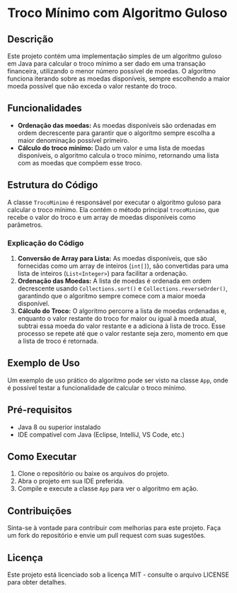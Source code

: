 <!DOCTYPE html>
<html lang="pt-BR">
<head>
    <meta charset="UTF-8">
    <meta name="viewport" content="width=device-width, initial-scale=1.0">
</head>
<body>
    <h1>Troco Mínimo com Algoritmo Guloso</h1>
    <h2>Descrição</h2>
    <p>Este projeto contém uma implementação simples de um algoritmo guloso em Java para calcular o troco mínimo a ser dado em uma transação financeira, utilizando o menor número possível de moedas. O algoritmo funciona iterando sobre as moedas disponíveis, sempre escolhendo a maior moeda possível que não exceda o valor restante do troco.</p>
    <h2>Funcionalidades</h2>
    <ul>
        <li><strong>Ordenação das moedas:</strong> As moedas disponíveis são ordenadas em ordem decrescente para garantir que o algoritmo sempre escolha a maior denominação possível primeiro.</li>
        <li><strong>Cálculo do troco mínimo:</strong> Dado um valor e uma lista de moedas disponíveis, o algoritmo calcula o troco mínimo, retornando uma lista com as moedas que compõem esse troco.</li>
    </ul>
    <h2>Estrutura do Código</h2>
    <p>A classe <code>TrocoMinimo</code> é responsável por executar o algoritmo guloso para calcular o troco mínimo. Ela contém o método principal <code>trocoMinimo</code>, que recebe o valor do troco e um array de moedas disponíveis como parâmetros.</p>
    <h3>Explicação do Código</h3>
    <ol>
        <li><strong>Conversão de Array para Lista:</strong> As moedas disponíveis, que são fornecidas como um array de inteiros (<code>int[]</code>), são convertidas para uma lista de inteiros (<code>List&lt;Integer&gt;</code>) para facilitar a ordenação.</li>
        <li><strong>Ordenação das Moedas:</strong> A lista de moedas é ordenada em ordem decrescente usando <code>Collections.sort()</code> e <code>Collections.reverseOrder()</code>, garantindo que o algoritmo sempre comece com a maior moeda disponível.</li>
        <li><strong>Cálculo do Troco:</strong> O algoritmo percorre a lista de moedas ordenadas e, enquanto o valor restante do troco for maior ou igual à moeda atual, subtrai essa moeda do valor restante e a adiciona à lista de troco. Esse processo se repete até que o valor restante seja zero, momento em que a lista de troco é retornada.</li>
    </ol>
    <h2>Exemplo de Uso</h2>
    <p>Um exemplo de uso prático do algoritmo pode ser visto na classe <code>App</code>, onde é possível testar a funcionalidade de calcular o troco mínimo.</p>
    <h2>Pré-requisitos</h2>
    <ul>
        <li>Java 8 ou superior instalado</li>
        <li>IDE compatível com Java (Eclipse, IntelliJ, VS Code, etc.)</li>
    </ul>
    <h2>Como Executar</h2>
    <ol>
        <li>Clone o repositório ou baixe os arquivos do projeto.</li>
        <li>Abra o projeto em sua IDE preferida.</li>
        <li>Compile e execute a classe <code>App</code> para ver o algoritmo em ação.</li>
    </ol>
    <h2>Contribuições</h2>
    <p>Sinta-se à vontade para contribuir com melhorias para este projeto. Faça um fork do repositório e envie um pull request com suas sugestões.</p>
    <h2>Licença</h2>
    <p>Este projeto está licenciado sob a licença MIT - consulte o arquivo LICENSE para obter detalhes.</p>
</body>
</html>

